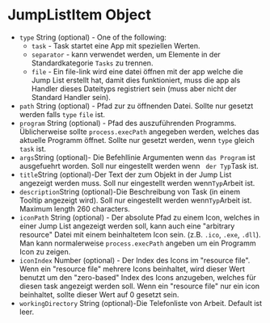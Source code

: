 # JumpListItem Object

* `type` String (optional) - One of the following:
  * `task` - Task startet eine App mit speziellen Werten.
  * `separator` - kann verwendet werden, um Elemente in der Standardkategorie `Tasks` zu trennen.
  * `file` - Ein file-link wird eine datei öffnen mit der app welche die Jump List erstellt hat, damit dies funktioniert, muss die app als Handler dieses Dateityps registriert sein (muss aber nicht der Standard Handler sein).
* `path` String (optional) - Pfad zur zu öffnenden Datei. Sollte nur gesetzt werden falls `type` `file` ist.
* `program` String (optional) - Pfad des auszuführenden Programms. Üblicherweise sollte `process.execPath` angegeben werden, welches das aktuelle Programm öffnet. Sollte nur gesetzt werden, wenn `type` gleich `task` ist.
* `args`String (optional)- Die Befehllinie Argumenten wenn `das Program` ist ausgefuehrt worden.  Soll nur eingestellt werden wenn ` der Typ`Task </code>ist.
* `title`String (optional)-Der Text der zum Objekt in der Jump List angezeigt werden muss. Soll nur eingestellt werden wenn`Typ`Arbeit </code>ist.
* `description`String (optional)-Die Beschreibung von Task (in einem Tooltip angezeigt wird). Soll nur eingestellt werden wenn`Typ`Arbeit </code>ist. Maximum length 260 characters.
* `iconPath` String (optional) - Der absolute Pfad zu einem Icon, welches in einer Jump List angezeigt werden soll, kann auch eine "arbitrary resource" Datei mit einem beinhaltetem Icon sein. (z.B. `.ico`, `.exe`, `.dll`). Man kann normalerweise `process.execPath` angeben um ein Programm Icon zu zeigen.
* `iconIndex` Number (optional) - Der Index des Icons im "resource file". Wenn ein "resource file" mehrere Icons beinhaltet, wird dieser Wert benutzt um den "zero-based" Index des Icons anzugeben, welches für diesen task angezeigt werden soll. Wenn ein "resource file" nur ein icon beinhaltet, sollte dieser Wert auf 0 gesetzt sein.
* `workingDirectory` String (optional)-Die Telefonliste von Arbeit. Default ist leer.
